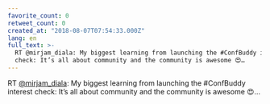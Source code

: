 ```yaml
---
favorite_count: 0
retweet_count: 0
created_at: "2018-08-07T07:54:33.000Z"
lang: en
full_text: >-
  RT @mirjam_diala: My biggest learning from launching the #ConfBuddy interest
  check: It’s all about community and the community is awesome 😍…
---
```


RT [@mirjam_diala](https://twitter.com/mirjam_diala): My biggest learning from
launching the #ConfBuddy interest check: It’s all about community and the
community is awesome 😍…
